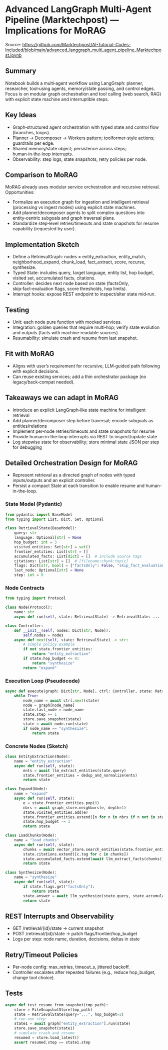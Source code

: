# Advanced LangGraph Multi‑Agent Pipeline (Marktechpost) — Implications for MoRAG

Source: https://github.com/Marktechpost/AI-Tutorial-Codes-Included/blob/main/advanced_langgraph_multi_agent_pipeline_Marktechpost.ipynb

## Summary
Notebook builds a multi‑agent workflow using LangGraph: planner, researcher, tool‑using agents, memory/state passing, and control edges. Focus is on modular graph orchestration and tool calling (web search, RAG) with explicit state machine and interruptible steps.

## Key Ideas
- Graph‑structured agent orchestration with typed state and control flow (branches, loops).
- Planner → Decomposer → Workers pattern; toolformer‑style actions; guardrails per edge.
- Shared memory/state object; persistence across steps; human‑in‑the‑loop interrupts.
- Observability: step logs, state snapshots, retry policies per node.

## Comparison to MoRAG
MoRAG already uses modular service orchestration and recursive retrieval. Opportunities:
- Formalize an execution graph for ingestion and intelligent retrieval (processing vs ingest modes) using explicit state machines.
- Add planner/decomposer agents to split complex questions into entity‑centric subgoals and graph traversal plans.
- Standardize step‑level retries/timeouts and state snapshots for resume capability (requested by user).

## Implementation Sketch
- Define a RetrievalGraph: nodes = entity_extraction, entity_match, neighborhood_expand, chunk_load, fact_extract, score, recurse, synthesize.
- Typed State: includes query, target language, entity list, hop budget, visited set, accumulated facts, citations.
- Controller: decides next node based on state (factsOnly, skip‑fact‑evaluation flags, score thresholds, hop limits).
- Interrupt hooks: expose REST endpoint to inspect/alter state mid‑run.

## Testing
- Unit: each node pure function with mocked services.
- Integration: golden queries that require multi‑hop; verify state evolution and outputs (facts with machine‑readable sources).
- Resumability: simulate crash and resume from last snapshot.

## Fit with MoRAG
- Aligns with user’s requirement for recursive, LLM‑guided path following with explicit decisions.
- Can reuse existing services; add a thin orchestrator package (no legacy/back‑compat needed).

## Takeaways we can adapt in MoRAG
- Introduce an explicit LangGraph‑like state machine for intelligent retrieval
- Add planner/decomposer step before traversal; encode subgoals as entities/relations
- Implement per‑node retries/timeouts and state snapshots for resume
- Provide human‑in‑the‑loop interrupts via REST to inspect/update state
- Log stepwise state for observability; store minimal state JSON per step for debugging



## Detailed Orchestration Design for MoRAG
- Represent retrieval as a directed graph of nodes with typed inputs/outputs and an explicit controller.
- Persist a compact State at each transition to enable resume and human-in-the-loop.

### State Model (Pydantic)
```python
from pydantic import BaseModel
from typing import List, Dict, Set, Optional

class RetrievalState(BaseModel):
    query: str
    language: Optional[str] = None
    hop_budget: int = 3
    visited_entities: Set[str] = set()
    frontier_entities: List[str] = []
    accumulated_facts: List[dict] = []  # include source tags
    citations: List[str] = []  # [filename:chunk:topic]
    flags: Dict[str, bool] = {"factsOnly": False, "skip_fact_evaluation": False}
    last_node: Optional[str] = None
    step: int = 0
```

### Node Contracts
```python
from typing import Protocol

class Node(Protocol):
    name: str
    async def run(self, state: RetrievalState) -> RetrievalState: ...

class Controller:
    def __init__(self, nodes: Dict[str, Node]):
        self.nodes = nodes
    async def next(self, state: RetrievalState) -> str:
        # simple policy example
        if not state.frontier_entities:
            return "entity_extraction"
        if state.hop_budget <= 0:
            return "synthesize"
        return "expand"
```

### Execution Loop (Pseudocode)
```python
async def execute(graph: Dict[str, Node], ctrl: Controller, state: RetrievalState, store):
    while True:
        node_name = await ctrl.next(state)
        node = graph[node_name]
        state.last_node = node_name
        state.step += 1
        store.save_snapshot(state)
        state = await node.run(state)
        if node_name == "synthesize":
            return state
```

### Concrete Nodes (Sketch)
```python
class EntityExtraction(Node):
    name = "entity_extraction"
    async def run(self, state):
        ents = await llm_extract_entities(state.query)
        state.frontier_entities = dedup_and_normalize(ents)
        return state

class Expand(Node):
    name = "expand"
    async def run(self, state):
        e = state.frontier_entities.pop(0)
        nbrs = await graph_store.neighbors(e, depth=1)
        state.visited_entities.add(e)
        state.frontier_entities.extend([n for n in nbrs if n not in state.visited_entities])
        state.hop_budget -= 1
        return state

class LoadChunks(Node):
    name = "load_chunks"
    async def run(self, state):
        chunks = await vector_store.search_entities(state.frontier_entities)
        state.citations.extend([c.tag for c in chunks])
        state.accumulated_facts.extend(await llm_extract_facts(chunks))
        return state

class Synthesize(Node):
    name = "synthesize"
    async def run(self, state):
        if state.flags.get("factsOnly"):
            return state
        state.answer = await llm_synthesize(state.query, state.accumulated_facts)
        return state
```

## REST Interrupts and Observability
- GET /retrieval/{id}/state → current snapshot
- POST /retrieval/{id}/state → patch flags/frontier/hop_budget
- Logs per step: node name, duration, decisions, deltas in state

## Retry/Timeout Policies
- Per-node config: max_retries, timeout_s, jittered backoff.
- Controller escalates after repeated failures (e.g., reduce hop_budget, change tool choice).

## Tests
```python
async def test_resume_from_snapshot(tmp_path):
    store = FileSnapshotStore(tmp_path)
    state = RetrievalState(query="...", hop_budget=2)
    # run one step
    state1 = await graph["entity_extraction"].run(state)
    store.save_snapshot(state1)
    # simulate crash and resume
    resumed = store.load_latest()
    assert resumed.step == state1.step
```
